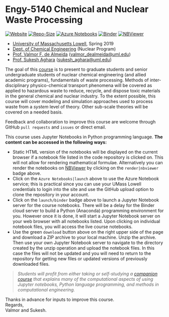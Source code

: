 # Engy-5140 Chemical and Nuclear Waste Processing

[![Website](https://img.shields.io/website/https/github.com/dpploy/engy-5140?down_color=lightgrey&down_message=offline&up_color=blue&up_message=online)](https://github.com/dpploy/engy-5140)
[![Repo-Size](https://img.shields.io/github/repo-size/dpploy/engy-5140)](https://github.com/dpploy/engy-5140)
[![Azure Notebooks](https://notebooks.azure.com/launch.svg)](https://notebooks.azure.com/dealmeidavf/projects/chen-5140)
[![Binder](https://mybinder.org/badge_logo.svg)](https://mybinder.org/v2/gh/dpploy/engy-5140/master)
[![NBViewer](https://github.com/jupyter/design/blob/master/logos/Badges/nbviewer_badge.svg)](http://nbviewer.jupyter.org/github/dpploy/engy-5140/tree/master/notebooks)

   + [University of Massachusetts Lowell](https://www.uml.edu/), Spring 2019
   + [Dept. of Chemical Engineering](https://www.uml.edu/Engineering/Chemical/) (Nuclear Program)
   + [Prof. Valmor F. de Almeida](https://www.uml.edu/Engineering/Chemical/faculty/de-Almeida-Valmor.aspx) (valmor_dealmeida@uml.edu)
   + [Prof. Sukesh Aghara](https://www.uml.edu/Engineering/Chemical/faculty/Aghara-Sukesh.aspx) (sukesh_aghara@uml.edu)

The goal of this [course](https://github.com/dpploy/engy-5140) is to present to graduate students and senior undergraduate students of nuclear chemical engineering (and allied academic programs), fundamentals of waste processing. Methods of inter-disciplinary physico-chemical transport phenomena will be covered as applied to hazardous waste to reduce, recycle, and dispose toxic materials in the general chemical and nuclear industry. To the extent possible, this course will cover modeling and simulation approaches used to process waste from a *system* level of theory. Other sub-scale theories will be covered on a needed basis.

Feedback and collaboration to improve this course are welcome through GitHub `pull requests` and `issues` or direct email.

This course uses Jupyter Notebooks in Python programming language. **The content can be accessed in
the following ways:**

+ Static HTML version of the notebooks will be displayed on the current browser if a
notebook file listed in the code repository is clicked on. This will not allow for rendering mathematical formulae. Alternatively you can render the notebooks on [NBViewer](http://nbviewer.jupyter.org/) by clicking on the `render|nbviewer` badge above.
+ Click on the `Azure Notebooks|launch` above to use the Azure Notebook service; this is practical since you can use your UMass Lowell credentials to login into the site and use the GitHub upload option to clone the repository in your account.
+ Click on the `launch/binder` badge above to launch a Jupyter Notebook server for the
course notebooks. There will be a delay for the Binder cloud server to build a
Python (Anaconda) programming environment for you. However once it is done, it will
start a Jupyter Notebook server on your web browser with all notebooks listed. Upon
clicking on individual notebook files, you will access the live course notebooks.
+ Use the green `download` button above on the right upper side of the page and download a ZIP archive to your local machine. Unzip the archive. Then use your own Jupyter Notebook server to navigate to the directory created by the unzip operation and upload the notebook files. In this case the files will not be updated and you will need to return to the repository for getting new files or updated versions of previously downloaded files.

> *Students will profit from either taking or self-studying a [companion course](https://github.com/dpploy/chen-3170) 
> that explains many of the computational aspects of using Jupyter notebooks, Python language programming, and methods 
> in computational engineering.*

Thanks in advance for inputs to improve this course.\
Regards,\
Valmor and Sukesh.
